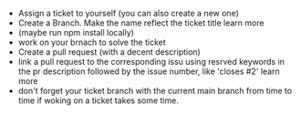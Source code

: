 - Assign a ticket to yourself (you can also create a new one)
- Create a Branch. Make the name reflect the ticket title learn more
- (maybe run npm install locally)
- work on your brnach to solve the ticket
- Create a pull request (with a decent description)
- link a pull request to the corresponding issu using resrved keywords in the pr description followed by the issue number, like 'closes #2' learn more
- don't forget your ticket branch with the current main branch from time to time if woking on a ticket takes some time.
